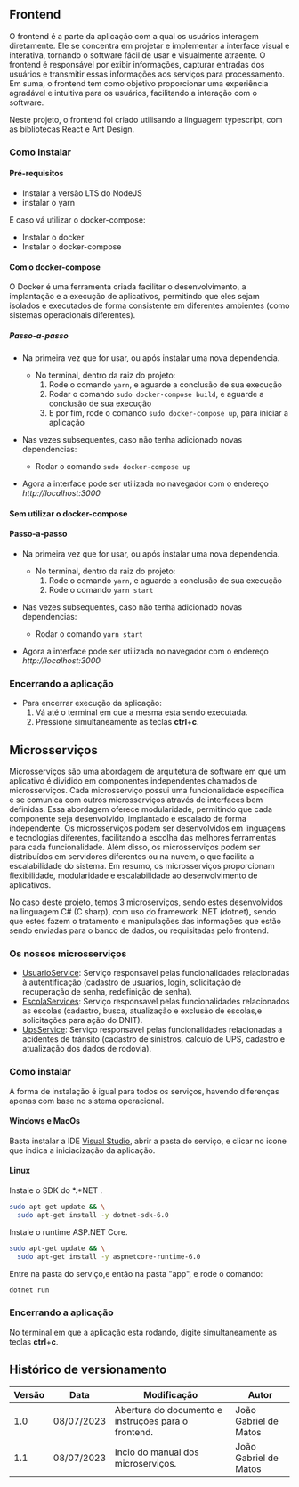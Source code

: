 ## Frontend

O frontend é a parte da aplicação com a qual os usuários interagem diretamente. Ele se concentra em projetar e implementar a interface visual e interativa, tornando o software fácil de usar e visualmente atraente. O frontend é responsável por exibir informações, capturar entradas dos usuários e transmitir essas informações aos serviços para processamento. Em suma, o frontend tem como objetivo proporcionar uma experiência agradável e intuitiva para os usuários, facilitando a interação com o software.

Neste projeto, o frontend foi criado utilisando a linguagem typescript, com as bibliotecas React e Ant Design.

### Como instalar

#### Pré-requisitos

- Instalar a versão LTS do NodeJS
- instalar o yarn

E caso vá utilizar o docker-compose:

- Instalar o docker
- Instalar o docker-compose

#### Com o docker-compose

O  Docker é uma ferramenta criada facilitar o desenvolvimento, a implantação e a execução de aplicativos, permitindo que eles sejam isolados e executados de forma consistente em diferentes ambientes (como sistemas operacionais diferentes). 

##### Passo-a-passo

* Na primeira vez que for usar, ou após instalar uma nova dependencia.
  * No terminal, dentro da raiz do projeto:
    1. Rode o comando `yarn`, e aguarde a conclusão de sua execução
    2. Rodar o comando `sudo docker-compose build`, e aguarde a conclusão de sua execução
    3. E por fim, rode o comando `sudo docker-compose up`, para iniciar a aplicação
   
* Nas vezes subsequentes, caso não tenha adicionado novas dependencias:
  * Rodar o comando `sudo docker-compose up`
* Agora a interface pode ser utilizada no navegador com o endereço _http://localhost:3000_

#### Sem utilizar o docker-compose

#### Passo-a-passo

* Na primeira vez que for usar, ou após instalar uma nova dependencia.
  * No terminal, dentro da raiz do projeto:
    1. Rode o comando `yarn`, e aguarde a conclusão de sua execução
    2. Rode o comando `yarn start`
   
* Nas vezes subsequentes, caso não tenha adicionado novas dependencias:
  * Rodar o comando `yarn start`
* Agora a interface pode ser utilizada no navegador com o endereço _http://localhost:3000_


### Encerrando a aplicação

* Para encerrar execução da aplicação:
  1. Vá até o terminal em que a mesma esta sendo executada.
  2. Pressione simultaneamente as teclas **ctrl**+**c**.

## Microsserviços

Microsserviços são uma abordagem de arquitetura de software em que um aplicativo é dividido em componentes independentes chamados de microsserviços. Cada microsserviço possui uma funcionalidade específica e se comunica com outros microsserviços através de interfaces bem definidas. Essa abordagem oferece modularidade, permitindo que cada componente seja desenvolvido, implantado e escalado de forma independente. Os microsserviços podem ser desenvolvidos em linguagens e tecnologias diferentes, facilitando a escolha das melhores ferramentas para cada funcionalidade. Além disso, os microsserviços podem ser distribuídos em servidores diferentes ou na nuvem, o que facilita a escalabilidade do sistema. Em resumo, os microsserviços proporcionam flexibilidade, modularidade e escalabilidade ao desenvolvimento de aplicativos.

No caso deste projeto, temos 3 microserviços, sendo estes desenvolvidos na linguagem C# (C sharp), com uso do framework .NET (dotnet), sendo que estes fazem o tratamento e manipulações das informações que estão sendo enviadas para o banco de dados, ou requisitadas pelo frontend.

### Os nossos microsserviços

<!-- Os nossos microsserviços são: -->

- [UsuarioService](https://github.com/fga-eps-mds/2023.1-Dnit-UsuarioService): Serviço responsavel pelas funcionalidades relacionadas à autentificação (cadastro de usuarios, login, solicitação de recuperação de senha, redefinição de senha).
- [EscolaServices](https://github.com/fga-eps-mds/2023.1-Dnit-EscolaService): Serviço responsavel pelas funcionalidades relacionados as escolas (cadastro, busca, atualização e exclusão de escolas,e solicitações para ação do DNIT).
- [UpsService](https://github.com/fga-eps-mds/2023.1-Dnit-UpsService): Serviço responsavel pelas funcionalidades relacionadas a acidentes de tránsito (cadastro de sinistros, calculo de UPS, cadastro e atualização dos dados de rodovia).

### Como instalar

A forma de instalação é igual para todos os serviços, havendo diferenças apenas com base no sistema operacional.

#### Windows e MacOs

Basta instalar a IDE [Visual Studio](https://visualstudio.microsoft.com/pt-br/free-developer-offers/), abrir a pasta do serviço, e clicar no icone que indica a iniciacização da aplicação.

#### Linux

Instale o SDK do *.*NET .

```bash
sudo apt-get update && \
  sudo apt-get install -y dotnet-sdk-6.0
```

Instale o runtime ASP.NET Core.

```bash
sudo apt-get update && \
  sudo apt-get install -y aspnetcore-runtime-6.0
```

Entre na pasta do serviço,e então na pasta "app", e rode o comando:

```bash
dotnet run
```

### Encerrando a aplicação

No terminal em que a aplicação esta rodando, digite simultaneamente as teclas **ctrl**+**c**.


## Histórico de versionamento

| Versão | Data       | Modificação                                         | Autor                 |
| ------ | ---------- | --------------------------------------------------- | --------------------- |
| 1.0    | 08/07/2023 | Abertura do documento e instruções para o frontend. | João Gabriel de Matos |
| 1.1    | 08/07/2023 | Incio do manual dos microserviços.                  | João Gabriel de Matos |
